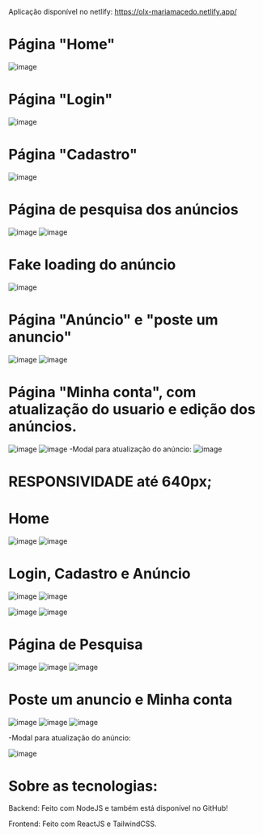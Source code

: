 Aplicação disponível no netlify: https://olx-mariamacedo.netlify.app/

# Página "Home" 
![image](https://user-images.githubusercontent.com/69858181/129896392-d377a340-901d-4c63-b5ab-f829d0af1c89.png)
# Página "Login"
![image](https://user-images.githubusercontent.com/69858181/129896557-e3ad5a7e-5b0f-43ac-879c-add6ab34f7b5.png)
# Página "Cadastro"
![image](https://user-images.githubusercontent.com/69858181/129896629-fcb28cdf-a402-4c6b-adcc-d7e3aaa0b738.png)
# Página de pesquisa dos anúncios
![image](https://user-images.githubusercontent.com/69858181/129897052-3a6e3d34-4bc9-4df3-a3a4-4f553562e41e.png)
![image](https://user-images.githubusercontent.com/69858181/129897173-263cd2d8-40ce-4b24-8a84-03ee29bebbf3.png)

# Fake loading do anúncio
![image](https://user-images.githubusercontent.com/69858181/129897290-f54b5657-ab54-4102-87ce-38293fccc219.png)
# Página "Anúncio" e "poste um anuncio"
![image](https://user-images.githubusercontent.com/69858181/129897396-b717202c-7856-44cb-9b77-2c7227ccc63a.png)
![image](https://user-images.githubusercontent.com/69858181/129899930-a12abe7b-d87d-4ac4-b528-9e122d4b2535.png)


# Página "Minha conta", com atualização do usuario e edição dos anúncios.
![image](https://user-images.githubusercontent.com/69858181/129897728-dbcb7cb0-1449-4c2b-8113-e7db2812b928.png)
![image](https://user-images.githubusercontent.com/69858181/129897801-5f778f10-a7e1-4d27-9b21-abdcd89358f2.png)
 -Modal para atualização do anúncio:
![image](https://user-images.githubusercontent.com/69858181/129897923-59a33eee-0a96-49b6-8f7d-3d0e04aaa87d.png)

# RESPONSIVIDADE até 640px;
# Home
![image](https://user-images.githubusercontent.com/69858181/129898356-4c16e47a-e318-4fda-95cc-4a8a7a6e83bc.png)
![image](https://user-images.githubusercontent.com/69858181/129898504-d5aa03ca-e234-41f0-939c-57aecc104518.png)
# Login, Cadastro e Anúncio
![image](https://user-images.githubusercontent.com/69858181/129899713-6cbc2442-36e4-4127-a084-4bdbcc37a2ee.png)
![image](https://user-images.githubusercontent.com/69858181/129899748-67eccca5-bc4a-4c80-8fcc-ca0e6d82ff93.png)

![image](https://user-images.githubusercontent.com/69858181/129898593-1da410a2-05f5-41e7-952e-6ee4e32e9551.png)
![image](https://user-images.githubusercontent.com/69858181/129898634-37c71526-dee8-4270-aaf7-6f0a89527454.png)

# Página de Pesquisa
![image](https://user-images.githubusercontent.com/69858181/129899542-089a438e-8435-4663-ad63-5fc6029da9e1.png)
![image](https://user-images.githubusercontent.com/69858181/129899613-8c64adae-c01e-4bfd-8b1f-41abd5e05cad.png)
![image](https://user-images.githubusercontent.com/69858181/129899639-5e38ecc4-3ced-4c8b-ad09-f56bfddda731.png)

# Poste um anuncio e Minha conta
![image](https://user-images.githubusercontent.com/69858181/129899002-ae9a5663-3b82-4ffe-942a-85d215c7fc35.png)
![image](https://user-images.githubusercontent.com/69858181/129899062-ab777640-6d3a-457d-b421-d1ded885d10c.png)
![image](https://user-images.githubusercontent.com/69858181/129899140-67b1cfa5-4209-41ba-8c6a-48f3fd302f47.png)

 -Modal para atualização do anúncio:
 
![image](https://user-images.githubusercontent.com/69858181/129899177-3ecdf290-d296-4ec9-b3ba-e818d8751ca9.png)

# Sobre as tecnologias:
  Backend: Feito com NodeJS e também está disponível no GitHub!
  
  Frontend: Feito com ReactJS e TailwindCSS.
